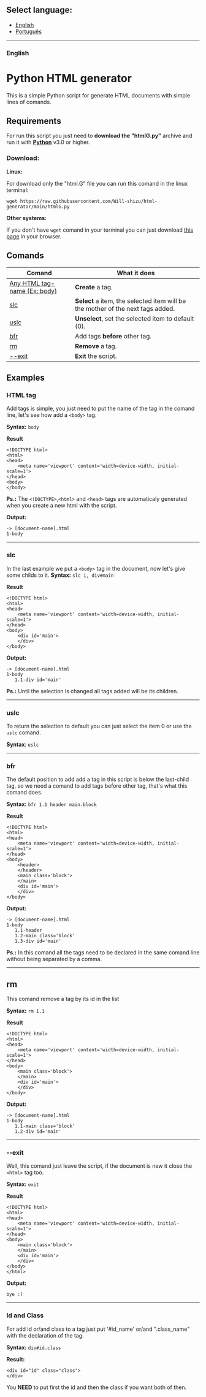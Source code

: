 ## Select language:
 - [English](#english)
 - [Português](#português)

---

### English
# Python HTML generator
 This is a simple Python script for generate HTML documents with simple lines of comands.

## Requirements
For run this script you just need to **download the "htmlG.py"** archive and run it with [**Python**](https://www.python.org/) v3.0 or higher.

### Download:

**Linux:**

For download only the "html.G" file you can run this comand in the linux terminal:

`wget https://raw.githubusercontent.com/Will-shizu/html-generator/main/htmlG.py`

**Other systems:**

If you don't have `wget` comand in your terminal you can just download [this page](https://raw.githubusercontent.com/Will-shizu/html-generator/main/htmlG.py) in your browser. 

## Comands

Comand | What it does
--- | ---
[Any HTML tag-name (Ex: body)](#html-tag) | **Create** a tag.
[slc](#slc) | **Select** a item, the selected item will be the mother of the next tags added.
[uslc](#uslc) | **Unselect**, set the selected item to default (0).
[bfr](#bfr) | Add tags **before** other tag.
[rm](#rm) | **Remove** a tag.
[--exit](#--exit) | **Exit** the script.

## Examples

### HTML tag
Add tags is simple, you just need to put the name of the tag in the comand line, let's see how add a `<body>` tag.

**Syntax:** `body`

**Result**
```
<!DOCTYPE html>
<html>
<head>
	<meta name='viewport' content='width=device-width, initial-scale=1'>
</head>
<body>
</body>
```

**Ps.:** The `<!DOCTYPE>`,`<html>` and `<head>` tags are automaticaly generated when you create a new html with the script.

**Output:**
```
-> [document-name].html
1-body
```

---
### slc
In the last example we put a `<body>` tag in the document, now let's give some childs to it.
**Syntax:** `slc 1, div#main`

**Result**
```
<!DOCTYPE html>
<html>
<head>
	<meta name='viewport' content='width=device-width, initial-scale=1'>
</head>
<body>
	<div id='main'>
	</div>
</body>
```

**Output:**
```
-> [document-name].html
1-body
   1.1-div id='main'
```

**Ps.:** Until the selection is changed all tags added will be its children.

---
### uslc
To return the selection to default you can just select the item 0 or use the `uslc` comand.

**Syntax**: `uslc`

---
### bfr
The default position to add add a tag in this script is below the last-child tag, so we need a comand to add tags before other tag, that's what this comand does.

**Syntax:** `bfr 1.1 header main.block`

**Result**
```
<!DOCTYPE html>
<html>
<head>
	<meta name='viewport' content='width=device-width, initial-scale=1'>
</head>
<body>
	<header>
	</header>
	<main class='block'>
	</main>
	<div id='main'>
	</div>
</body>
```

**Output:**
```
-> [document-name].html
1-body
   1.1-header
   1.2-main class='block'
   1.3-div id='main'
```

**Ps.:** In this comand all the tags need to be declared in the same comand line without being separated by a comma.

---
## rm
This comand remove a tag by its id in the list

**Syntax:** `rm 1.1`

**Result**
```
<!DOCTYPE html>
<html>
<head>
	<meta name='viewport' content='width=device-width, initial-scale=1'>
</head>
<body>
	<main class='block'>
	</main>
	<div id='main'>
	</div>
</body>
```

**Output:**
```
-> [document-name].html
1-body
   1.1-main class='block'
   1.2-div id='main'
```

---
### --exit
Well, this comand just leave the script, if the document is new it close the `<html>` tag too.

**Syntax:** `exit`

**Result**
```
<!DOCTYPE html>
<html>
<head>
	<meta name='viewport' content='width=device-width, initial-scale=1'>
</head>
<body>
	<main class='block'>
	</main>
	<div id='main'>
	</div>
</body>
</html>
```

**Output:**
```
bye :)
```
---
### Id and Class
For add id or/and class to a tag just put '#id_name' or/and ".class_name" with the declaration of the tag.

**Syntax:** `div#id.class`

**Result:**
```
<div id="id" class="class">
</div>
```

You **NEED** to put first the id and then the class if you want both of then.